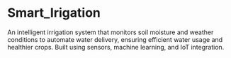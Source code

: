 # Smart_Irigation
An intelligent irrigation system that monitors soil moisture and weather conditions to automate water delivery, ensuring efficient water usage and healthier crops. Built using sensors, machine learning, and IoT integration.
